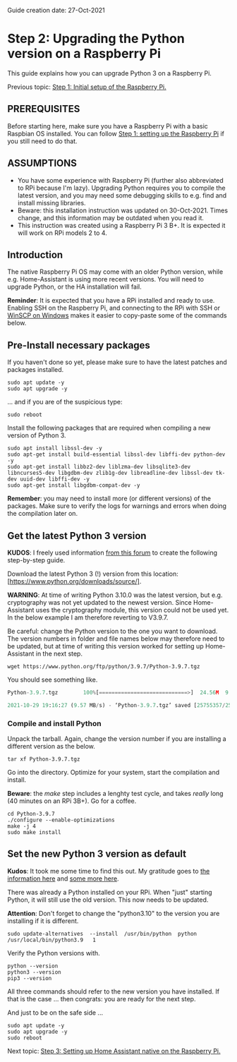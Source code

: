 Guide creation date: 27-Oct-2021 
# Step 2: Upgrading the Python version on a Raspberry Pi
This guide explains how you can upgrade Python 3 on a Raspberry Pi.

Previous topic: [Step 1: Initial setup of the Raspberry Pi.](https://github.com/JurgenVanGorp/Step1-Setting-up-the-Raspberry-Pi)

## PREREQUISITES

Before starting here, make sure you have a Raspberry Pi with a basic Raspbian OS installed. You can follow [Step 1: setting up the Raspberry Pi](https://github.com/JurgenVanGorp/Step1-Setting-up-the-Raspberry-Pi) if you still need to do that.

## ASSUMPTIONS

* You have some experience with Raspberry Pi (further also abbreviated to RPi because I'm lazy). Upgrading Python requires you to compile the latest version, and you may need some debugging skills to e.g. find and install missing libraries.
* Beware: this installation instruction was updated on 30-Oct-2021. Times change, and this information may be outdated when you read it.
* This instruction was created using a Raspberry Pi 3 B+. It is expected it will work on RPi models 2 to 4.

## Introduction

The native Raspberry Pi OS may come with an older Python version, while e.g. Home-Assistant is using more recent versions. You will need to upgrade Python, or the HA installation will fail.

**Reminder**: It is expected that you have a RPi installed and ready to use. Enabling SSH on the Raspberry Pi, and connecting to the RPi with SSH or [WinSCP on Windows](https://winscp.net/eng/index.php) makes it easier to copy-paste some of the commands below.

## Pre-Install necessary packages

If you haven't done so yet, please make sure to have the latest patches and packages installed.

```
sudo apt update -y
sudo apt upgrade -y
```

... and if you are of the suspicious type:

```
sudo reboot
```

Install the following packages that are required when compiling a new version of Python 3.

```
sudo apt install libssl-dev -y
sudo apt-get install build-essential libssl-dev libffi-dev python-dev -y
sudo apt-get install libbz2-dev liblzma-dev libsqlite3-dev libncurses5-dev libgdbm-dev zlib1g-dev libreadline-dev libssl-dev tk-dev uuid-dev libffi-dev -y
sudo apt-get install libgdbm-compat-dev -y
```

**Remember**: you may need to install more (or different versions) of the packages. Make sure to verify the logs for warnings and errors when doing the compilation later on.

## Get the latest Python 3 version

**KUDOS**: I freely used information [from this forum](https://www.raspberrypi.org/forums/viewtopic.php?p=1761359#p1761359) to create the following step-by-step guide.

Download the latest Python 3 (!) version from this location: [https://www.python.org/downloads/source/].

**WARNING**: At time of writing Python 3.10.0 was the latest version, but e.g. cryptography was not yet updated to the newest version. Since Home-Assistant uses the cryptography module, this version could not be used yet. In the below example I am therefore reverting to V3.9.7.

Be careful: change the Python version to the one you want to download. The version numbers in folder and file names below may therefore need to be updated, but at time of writing this version worked for setting up Home-Assistant in the next step.

```
wget https://www.python.org/ftp/python/3.9.7/Python-3.9.7.tgz
```

You should see something like.
```python
Python-3.9.7.tgz        100%[============================>]  24.56M  9.57MB/s    in 2.6s

2021-10-29 19:16:27 (9.57 MB/s) - ‘Python-3.9.7.tgz’ saved [25755357/25755357]
```

### Compile and install Python

Unpack the tarball. Again, change the version number if you are installing a different version as the below.

```
tar xf Python-3.9.7.tgz
```

Go into the directory. Optimize for your system, start the compilation and install.

**Beware**: the *make* step includes a lenghty test cycle, and takes *really* long (40 minutes on an RPi 3B+). Go for a coffee.

```
cd Python-3.9.7
./configure --enable-optimizations
make -j 4
sudo make install
```

## Set the new Python 3 version as default

**Kudos**: It took me some time to find this out. My gratitude goes to [the information here](https://linuxconfig.org/how-to-change-from-default-to-alternative-python-version-on-debian-linux) and [some more here](https://stackoverflow.com/questions/62275714/how-to-change-the-default-python-version-in-raspberry-pi). 

There was already a Python installed on your RPi. When "just" starting Python, it will still use the old version. This now needs to be updated.

**Attention**: Don't forget to change the "python3.10" to the version you are installing if it is different.

```
sudo update-alternatives  --install  /usr/bin/python  python  /usr/local/bin/python3.9   1
```

Verify the Python versions with.

```
python --version
python3 --version
pip3 --version
```

All three commands should refer to the new version you have installed. If that is the case ... then congrats: you are ready for the next step.

And just to be on the safe side ...

```
sudo apt update -y
sudo apt upgrade -y
sudo reboot
```

Next topic: [Step 3: Setting up Home Assistant native on the Raspberry Pi.](https://github.com/JurgenVanGorp/Step3-Home-Assistant-on-Raspberry-Pi-Native)
